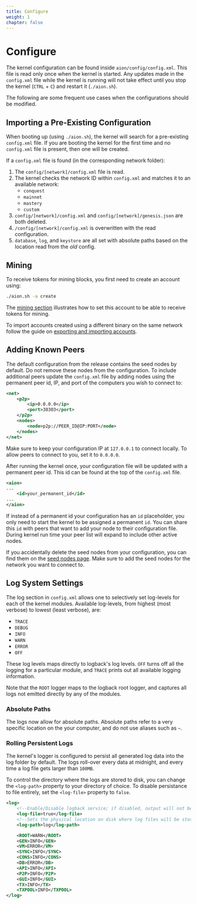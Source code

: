 ```yaml
---
title: Configure
weight: 1
chapter: false
---
```


# Configure

The kernel configuration can be found inside `aion/config/config.xml`. This file is read only once when the kernel is started. Any updates made in the `config.xml` file while the kernel is running will not take effect until you stop the kernel (`CTRL` + `C`) and restart it (`./aion.sh`).

The following are some frequent use cases when the configurations should be modified.

## Importing a Pre-Existing Configuration

When booting up (using `./aion.sh`), the kernel will search for a pre-existing `config.xml` file. If you are booting the kernel for the first time and no `config.xml` file is present, then one will be created.

If a `config.xml` file is found (in the corresponding network folder):

1. The `config/[network]/config.xml` file is read.
2. The kernel checks the network ID within `config.xml` and matches it to an available network:
    - `conquest`
    - `mainnet`
    - `mastery`
    - `custom`
3. `config/[network]/config.xml` and `config/[network]/genesis.json` are both deleted.
4. `/config/[network]/config.xml` is overwritten with the read configuration. 
5. `database`, `log`, and `keystore` are all set with absolute paths based on the location read from the _old_ config.

## Mining

To receive tokens for mining blocks, you first need to create an account using:

```bash
./aion.sh -a create
```

The [mining section](/mining) illustrates how to set this account to be able to receive tokens for mining.

To import accounts created using a different binary on the same network follow the guide on [exporting and importing accounts](/aion-node/kernel/import-accounts).

## Adding Known Peers

The default configuration from the release contains the seed nodes by default. Do not remove these nodes from the configuration. To include additional peers update the `config.xml` file by adding nodes using the permanent peer id, IP, and port of the computers you wish to connect to:

```xml
<net>
    <p2p>
        <ip>0.0.0.0</ip>
        <port>30303</port>
    </p2p>
    <nodes>
        <node>p2p://PEER_ID@IP:PORT</node>
    </nodes>
</net>
```

Make sure to keep your configuration IP at `127.0.0.1` to connect locally. To allow peers to connect to you, set it to `0.0.0.0`.

After running the kernel once, your configuration file will be updated with a permanent peer id. This id can be found at the top of the `config.xml` file.

```xml
<aion>
...
    <id>your_permanent_id</id>
...
</aion>
```

If instead of a permanent id your configuration has an `id` placeholder, you only need to start the kernel to be assigned a permanent `id`. You can share this `id` with peers that want to add your node to their configuration file. During kernel run time your peer list will expand to include other active nodes.

If you accidentally delete the seed nodes from your configuration, you can find them on the [seed nodes page](/aion-node/kernel/seed-nodes). Make sure to add the seed nodes for the network you want to connect to.

## Log System Settings

The log section in `config.xml` allows one to selectively set log-levels for each of the kernel modules. Available log-levels, from highest (most verbose) to lowest (least verbose), are:

- `TRACE`
- `DEBUG`
- `INFO`
- `WARN`
- `ERROR`
- `OFF`

These log levels maps directly to logback's log levels. `OFF` turns off all the logging for a particular module, and `TRACE` prints out all available logging information.

Note that the `ROOT` logger maps to the logback root logger, and captures all logs not emitted directly by any of the modules.

### Absolute Paths

The logs now allow for absolute paths. Absolute paths refer to a very specific location on the your computer, and do not use aliases such as `~`.

### Rolling Persistent Logs

The kernel's logger is configured to persist all generated log data into the log folder by default. The logs roll-over every data at midnight, and every time a log file gets larger than `100MB`.

To control the directory where the logs are stored to disk, you can change the `<log-path>` property to your directory of choice. To disable persistance to file entirely, set the `<log-file>` property to `false`.

```xml
<log>
    <!--Enable/Disable logback service; if disabled, output will not be logged -->
    <log-file>true</log-file>
    <!--Sets the physical location on disk where log files will be stored.-->
    <log-path>log</log-path>

    <ROOT>WARN</ROOT>
    <GEN>INFO</GEN>
    <VM>ERROR</VM>
    <SYNC>INFO</SYNC>
    <CONS>INFO</CONS>
    <DB>ERROR</DB>
    <API>INFO</API>
    <P2P>INFO</P2P>
    <GUI>INFO</GUI>
    <TX>INFO</TX>
    <TXPOOL>INFO</TXPOOL>
</log>
```